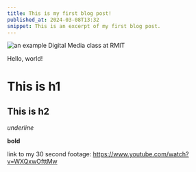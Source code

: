 ```yaml
---
title: This is my first blog post!
published_at: 2024-03-08T13:32
snippet: This is an excerpt of my first blog post.
---
```


![an example Digital Media class at RMIT](/w01s1/dms1_pfp.png)

Hello, world!

# This is h1

## This is h2

_underline_

**bold**

link to my 30 second footage:
https://www.youtube.com/watch?v=WXQxwOfttMw